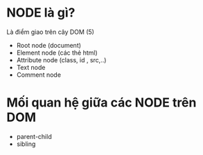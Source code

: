 # NODE là gì?
Là điểm giao trên cây DOM (5)

- Root node (document)
- Element node (các thẻ html)
- Attribute node (class, id , src,..)
- Text node
- Comment node

# Mối quan hệ giữa các NODE trên DOM
- parent-child
- sibling